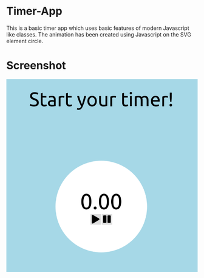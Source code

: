 # Timer-App

This is a basic timer app which uses basic features of modern Javascript like classes. The animation has been created using Javascript on the SVG element circle.

# Screenshot

<img src = "screenshot/timer.png">
